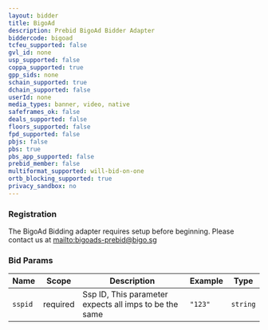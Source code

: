 ```yaml
---
layout: bidder
title: BigoAd
description: Prebid BigoAd Bidder Adapter
biddercode: bigoad
tcfeu_supported: false
gvl_id: none
usp_supported: false
coppa_supported: true
gpp_sids: none
schain_supported: true
dchain_supported: false
userId: none
media_types: banner, video, native
safeframes_ok: false
deals_supported: false
floors_supported: false
fpd_supported: false
pbjs: false
pbs: true
pbs_app_supported: false
prebid_member: false
multiformat_supported: will-bid-on-one
ortb_blocking_supported: true
privacy_sandbox: no
---
```


### Registration

The BigoAd Bidding adapter requires setup before beginning. Please contact us at [mailto:bigoads-prebid@bigo.sg](bigoads-prebid@bigo.sg)

### Bid Params


| Name          | Scope    | Description                                            | Example    | Type     |
|---------------|----------|--------------------------------------------------------|------------|----------|
| `sspid`       | required | Ssp ID, This parameter expects all imps to be the same | `"123"`    | `string` |
